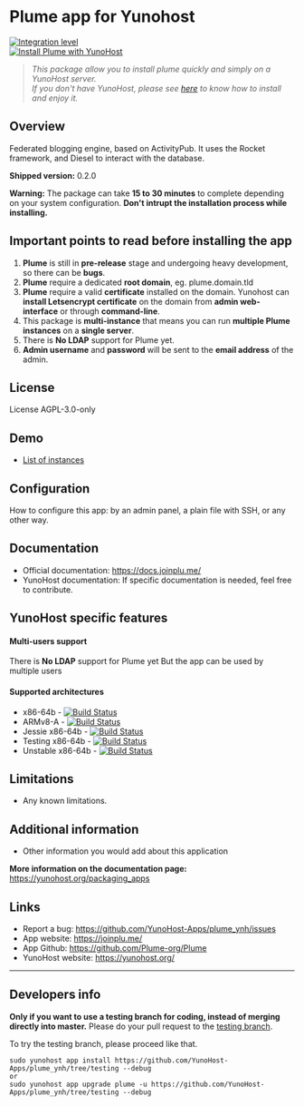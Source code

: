# Plume app for Yunohost

[![Integration level](https://dash.yunohost.org/integration/plume.svg)](https://dash.yunohost.org/appci/app/plume)  
[![Install Plume with YunoHost](https://install-app.yunohost.org/install-with-yunohost.png)](https://install-app.yunohost.org/?app=plume)

> *This package allow you to install plume quickly and simply on a YunoHost server.  
If you don't have YunoHost, please see [here](https://yunohost.org/#/install) to know how to install and enjoy it.*

## Overview
Federated blogging engine, based on ActivityPub. It uses the Rocket framework, and Diesel to interact with the database. 

**Shipped version:** 0.2.0

**Warning:** The package can take **15 to 30 minutes** to complete depending on your system configuration. **Don't intrupt the installation process while installing.**

## Important points to read before installing the app
1. **Plume** is still in **pre-release** stage and undergoing heavy development, so there can be **bugs**.
1. **Plume** require a dedicated **root domain**, eg. plume.domain.tld
1. **Plume** require a valid **certificate** installed on the domain. Yunohost can **install Letsencrypt certificate** on the domain from **admin web-interface** or through **command-line**.
1. This package is **multi-instance** that means you can run **multiple Plume instances** on a **single server**.
1. There is **No LDAP** support for Plume yet.
1. **Admin username** and **password** will be sent to the **email address** of the admin.

## License

License AGPL-3.0-only

## Demo

* [List of instances](https://joinplu.me/#instances)

## Configuration

How to configure this app: by an admin panel, a plain file with SSH, or any other way.

## Documentation

 * Official documentation: https://docs.joinplu.me/
 * YunoHost documentation: If specific documentation is needed, feel free to contribute.

## YunoHost specific features

#### Multi-users support

There is **No LDAP** support for Plume yet
But the app can be used by multiple users

#### Supported architectures

* x86-64b - [![Build Status](https://ci-apps.yunohost.org/ci/logs/plume%20%28Community%29.svg)](https://ci-apps.yunohost.org/ci/apps/plume/)
* ARMv8-A - [![Build Status](https://ci-apps-arm.yunohost.org/ci/logs/plume%20%28Community%29.svg)](https://ci-apps-arm.yunohost.org/ci/apps/plume/)
* Jessie x86-64b - [![Build Status](https://ci-stretch.nohost.me/ci/logs/plume%20%28Community%29.svg)](https://ci-stretch.nohost.me/ci/apps/plume/)
* Testing x86-64b - [![Build Status](https://ci-apps-unstable.yunohost.org/ci/logs/plume%20%28Community%29%20%28testing%29.svg)](https://ci-apps-unstable.yunohost.org/ci/apps/plume/)
* Unstable x86-64b - [![Build Status](https://ci-apps-unstable.yunohost.org/ci/logs/plume%20%28Community%29%20%28unstable%29.svg)](https://ci-apps-unstable.yunohost.org/ci/apps/plume/)

## Limitations

* Any known limitations.

## Additional information

* Other information you would add about this application

**More information on the documentation page:**  
https://yunohost.org/packaging_apps
## Links

 * Report a bug: https://github.com/YunoHost-Apps/plume_ynh/issues
 * App website: https://joinplu.me/
 * App Github: https://github.com/Plume-org/Plume
 * YunoHost website: https://yunohost.org/

---

Developers info
----------------

**Only if you want to use a testing branch for coding, instead of merging directly into master.**
Please do your pull request to the [testing branch](https://github.com/YunoHost-Apps/plume_ynh/tree/testing).

To try the testing branch, please proceed like that.
```
sudo yunohost app install https://github.com/YunoHost-Apps/plume_ynh/tree/testing --debug
or
sudo yunohost app upgrade plume -u https://github.com/YunoHost-Apps/plume_ynh/tree/testing --debug
```
